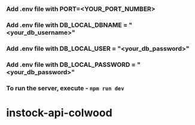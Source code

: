 ### Add .env file with PORT=<YOUR_PORT_NUMBER>

### Add .env file with DB_LOCAL_DBNAME = "<your_db_username>"

### Add .env file with DB_LOCAL_USER = "<your_db_password>"

### Add .env file with DB_LOCAL_PASSWORD = "<your_db_password>"

### To run the server, execute - `npm run dev`
# instock-api-colwood
